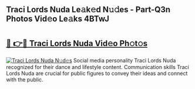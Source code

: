 ## Traci Lords Nuda Le𝚊k𝚎d N𝚞𝚍es - Part-Q3n Photos Vid𝚎o Le𝚊ks 4BTwJ

# <h2><a href="http://fbbpqi7.evod.top/?m=Traci+Lords+Nuda">🔗 👉🔴 Traci Lords Nuda Vid𝚎o Ph𝚘t𝚘s</a></h2>

[![Traci Lords Nuda N𝚞d𝚎s](https://i.imgur.com/8V9OHl7.gif)](http://fbbpqi7.evod.top/?m=Traci+Lords+Nuda)
Social media personality Traci Lords Nuda recognized for their dance and lifestyle content. Communication skills Traci Lords Nuda are crucial for public figures to convey their ideas and connect with the public. 
